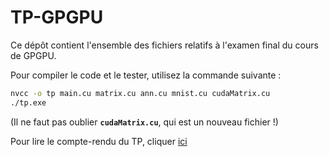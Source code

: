 # TP-GPGPU

Ce dépôt contient l'ensemble des fichiers relatifs à l'examen final du cours de GPGPU. 

Pour compiler le code et le tester, utilisez la commande suivante :

```bash
nvcc -o tp main.cu matrix.cu ann.cu mnist.cu cudaMatrix.cu 
./tp.exe
``` 

(Il ne faut pas oublier **`cudaMatrix.cu`**, qui est un nouveau fichier !)

Pour lire le compte-rendu du TP, cliquer [ici](rapport.md)

